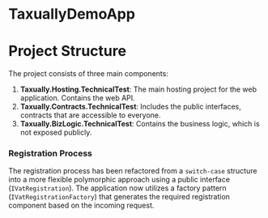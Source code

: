 # TaxuallyDemoApp

# Project Structure

The project consists of three main components:

1. **Taxually.Hosting.TechnicalTest**: The main hosting project for the web application. Contains the web API.
2. **Taxually.Contracts.TechnicalTest**: Includes the public interfaces, contracts that are accessible to everyone.
3. **Taxually.BizLogic.TechnicalTest**: Contains the business logic, which is not exposed publicly.

### Registration Process

The registration process has been refactored from a `switch-case` structure into a more flexible polymorphic approach using a public interface (`IVatRegistration`). The application now utilizes a factory pattern (`IVatRegistrationFactory`) that generates the required registration component based on the incoming request.
